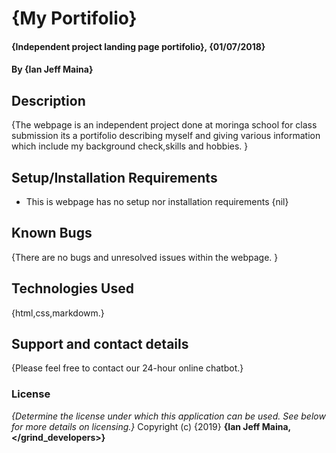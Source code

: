 # {My Portifolio}
#### {Independent project landing page portifolio}, {01/07/2018}
#### By **{Ian Jeff Maina}**
## Description
{The webpage is an independent project done at moringa school for class submission its a portifolio describing myself and giving various information which include my background check,skills and hobbies. }
## Setup/Installation Requirements
* This is webpage has no setup nor installation requirements
{nil}
## Known Bugs
{There are no bugs and unresolved issues within the webpage. }
## Technologies Used
{html,css,markdowm.}
## Support and contact details
{Please feel free to contact our 24-hour online chatbot.}
### License
*{Determine the license under which this application can be used.  See below for more details on licensing.}*
Copyright (c) {2019} **{Ian Jeff Maina,</grind_developers>}**
